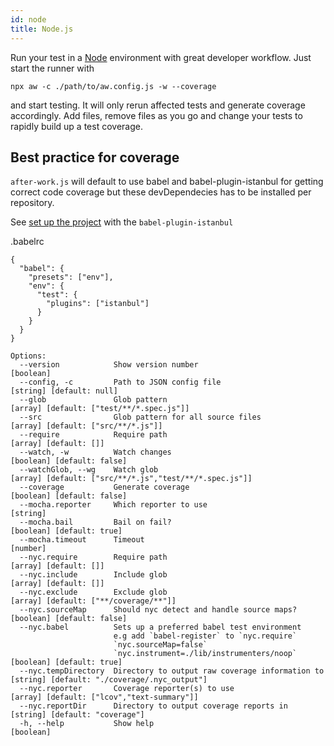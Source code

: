 ```yaml
---
id: node
title: Node.js
---
```


Run your test in a [Node](https://nodejs.org) environment with great developer workflow. Just start the runner with

```
npx aw -c ./path/to/aw.config.js -w --coverage
```

and start testing. It will only rerun affected tests and generate coverage accordingly.
Add files, remove files as you go and change your tests to rapidly build up a test coverage.

## Best practice for coverage
`after-work.js` will default to use babel and babel-plugin-istanbul for getting correct code coverage but these devDependecies has to be installed per repository. 

See [set up the project](https://github.com/istanbuljs/nyc#use-with-babel-plugin-istanbul-for-babel-support) with the `babel-plugin-istanbul`

.babelrc
```
{
  "babel": {
    "presets": ["env"],
    "env": {
      "test": {
        "plugins": ["istanbul"]
      }
    }
  }
}
```

```shell
Options:
  --version            Show version number                                                                     [boolean]
  --config, -c         Path to JSON config file                                                 [string] [default: null]
  --glob               Glob pattern                                             [array] [default: ["test/**/*.spec.js"]]
  --src                Glob pattern for all source files                              [array] [default: ["src/**/*.js"]]
  --require            Require path                                                                [array] [default: []]
  --watch, -w          Watch changes                                                          [boolean] [default: false]
  --watchGlob, --wg    Watch glob                                 [array] [default: ["src/**/*.js","test/**/*.spec.js"]]
  --coverage           Generate coverage                                                      [boolean] [default: false]
  --mocha.reporter     Which reporter to use                                                                    [string]
  --mocha.bail         Bail on fail?                                                           [boolean] [default: true]
  --mocha.timeout      Timeout                                                                                  [number]
  --nyc.require        Require path                                                                [array] [default: []]
  --nyc.include        Include glob                                                                [array] [default: []]
  --nyc.exclude        Exclude glob                                                [array] [default: ["**/coverage/**"]]
  --nyc.sourceMap      Should nyc detect and handle source maps?                              [boolean] [default: false]
  --nyc.babel          Sets up a preferred babel test environment
                       e.g add `babel-register` to `nyc.require`
                       `nyc.sourceMap=false`
                       `nyc.instrument=./lib/instrumenters/noop`                               [boolean] [default: true]
  --nyc.tempDirectory  Directory to output raw coverage information to      [string] [default: "./coverage/.nyc_output"]
  --nyc.reporter       Coverage reporter(s) to use                            [array] [default: ["lcov","text-summary"]]
  --nyc.reportDir      Directory to output coverage reports in                            [string] [default: "coverage"]
  -h, --help           Show help                                                                               [boolean]
```

